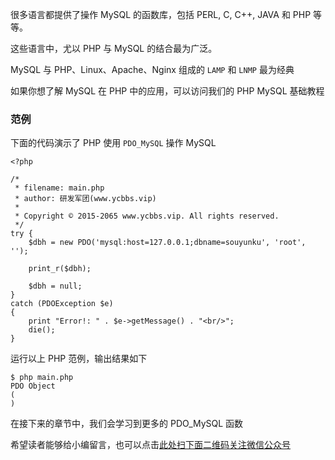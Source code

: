 很多语言都提供了操作 MySQL 的函数库，包括 PERL, C, C++, JAVA 和 PHP 等等。

这些语言中，尤以 PHP 与 MySQL 的结合最为广泛。

MySQL 与 PHP、Linux、Apache、Nginx 组成的 `LAMP` 和 `LNMP` 最为经典

如果你想了解 MySQL 在 PHP 中的应用，可以访问我们的 PHP MySQL 基础教程

### 范例 ###

下面的代码演示了 PHP 使用 `PDO_MySQL` 操作 MySQL

```
<?php 

/*
 * filename: main.php
 * author: 研发军团(www.ycbbs.vip)
 * 
 * Copyright © 2015-2065 www.ycbbs.vip. All rights reserved.
 */
try {    
    $dbh = new PDO('mysql:host=127.0.0.1;dbname=souyunku', 'root', '');

    print_r($dbh);    

    $dbh = null;    
}
catch (PDOException $e) 
{    
    print "Error!: " . $e->getMessage() . "<br/>";    
    die();    
}
```

运行以上 PHP 范例，输出结果如下

```
$ php main.php
PDO Object
(
)
```

在接下来的章节中，我们会学习到更多的 PDO\_MySQL 函数


希望读者能够给小编留言，也可以点击[此处扫下面二维码关注微信公众号](https://www.ycbbs.vip/?p=28 "此处扫下面二维码关注微信公众号")